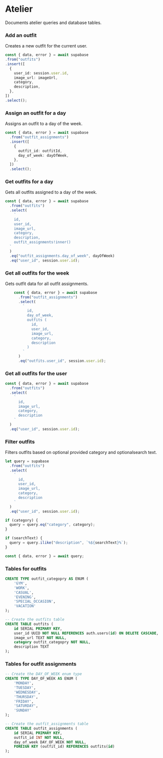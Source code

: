 # Atelier
Documents atelier queries and database tables.

### Add an outfit
Creates a new outfit for the current user.
```ts
const { data, error } = await supabase
.from("outfits")
.insert([
  {
    user_id: session.user.id,
    image_url: imageUrl,
    category,
    description,
  },
])
.select();
```

### Assign an outfit for a day
Assigns an outfit to a day of the week.
```ts
const { data, error } = await supabase
  .from("outfit_assignments")
  .insert([
    {
      outfit_id: outfitId,
      day_of_week: dayOfWeek,
    },
  ])
  .select();
```

### Get outfits for a day
Gets all outfits assigned to a day of the week.
```ts
const { data, error } = await supabase
  .from("outfits")
  .select(
    `
    id,
    user_id,
    image_url,
    category,
    description,
    outfit_assignments!inner()
  `
  )
  .eq("outfit_assignments.day_of_week", dayOfWeek)
  .eq("user_id", session.user.id);
```

### Get all outfits for the week
Gets outfit data for all outfit assignments.
```ts
    const { data, error } = await supabase
      .from("outfit_assignments")
      .select(
        `
          id,
          day_of_week,
          outfits (
            id,
            user_id,
            image_url,
            category,
            description
          )
        `
      )
      .eq("outfits.user_id", session.user.id);
```

### Get all outfits for the user
```ts
const { data, error } = await supabase
  .from("outfits")
  .select(
    `
      id,
      image_url,
      category,
      description
    `
  )
  .eq("user_id", session.user.id);
```

### Filter outfits
Filters outfits based on optional provided category and optionalsearch text.
```ts
let query = supabase
  .from("outfits")
  .select(
    `
      id,
      user_id,
      image_url,
      category,
      description
    `
  )
  .eq("user_id", session.user.id);

if (category) {
  query = query.eq("category", category);
}

if (searchText) {
  query = query.ilike("description", `%${searchText}%`);
}

const { data, error } = await query;
```

### Tables for outfits
```sql
CREATE TYPE outfit_categopry AS ENUM (
    'GYM',
    'WORK', 
    'CASUAL',
    'EVENING',
    'SPECIAL_OCCASION',
    'VACATION'
);

-- Create the outfits table
CREATE TABLE outfits (
    id SERIAL PRIMARY KEY,
    user_id UUID NOT NULL REFERENCES auth.users(id) ON DELETE CASCADE,
    image_url TEXT NOT NULL,
    category outfit_categopry NOT NULL,
    description TEXT
);
```

### Tables for outfit assignments
```sql
-- Create the DAY_OF_WEEK enum type
CREATE TYPE DAY_OF_WEEK AS ENUM (
    'MONDAY',
    'TUESDAY',
    'WEDNESDAY',
    'THURSDAY',
    'FRIDAY',
    'SATURDAY',
    'SUNDAY'
);

-- Create the outfit_assignments table
CREATE TABLE outfit_assignments (
    id SERIAL PRIMARY KEY,
    outfit_id INT NOT NULL,
    day_of_week DAY_OF_WEEK NOT NULL,
    FOREIGN KEY (outfit_id) REFERENCES outfits(id)
);
```
